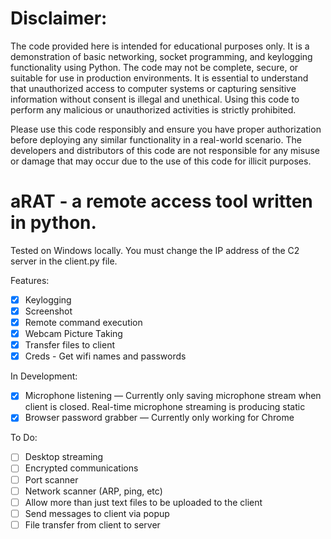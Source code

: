 # Disclaimer:
The code provided here is intended for educational purposes only. It is a demonstration of basic networking, socket programming, and keylogging functionality using Python. The code may not be complete, secure, or suitable for use in production environments. It is essential to understand that unauthorized access to computer systems or capturing sensitive information without consent is illegal and unethical. Using this code to perform any malicious or unauthorized activities is strictly prohibited.

Please use this code responsibly and ensure you have proper authorization before deploying any similar functionality in a real-world scenario. The developers and distributors of this code are not responsible for any misuse or damage that may occur due to the use of this code for illicit purposes.

# aRAT - a remote access tool written in python.

Tested on Windows locally. You must change the IP address of the C2 server in the client.py file.

Features:
- [x] Keylogging
- [x] Screenshot
- [x] Remote command execution
- [x] Webcam Picture Taking
- [x] Transfer files to client
- [x] Creds - Get wifi names and passwords

In Development:
- [x] Microphone listening
— Currently only saving microphone stream when client is closed. Real-time microphone streaming is producing static  
- [x] Browser password grabber
— Currently only working for Chrome 
 
To Do: 
- [ ] Desktop streaming
- [ ] Encrypted communications
- [ ] Port scanner
- [ ] Network scanner (ARP, ping, etc)
- [ ] Allow more than just text files to be uploaded to the client
- [ ] Send messages to client via popup
- [ ] File transfer from client to server
